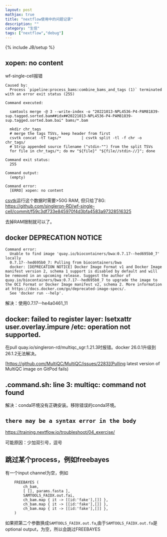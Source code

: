 ```yaml
---
layout: post
mathjax: true
title: "nextflow使用中的问题记录"
description: ""
category: "生信"
tags: ["nextflow","debug"]
---
```

{% include JB/setup %}

## xopen: no content

wf-single-cell报错
```
Caused by:
  Process `pipeline:process_bams:combine_bams_and_tags (1)` terminated with an error exit status (255)

Command executed:

  samtools merge -@ 3 --write-index -o "20221013-NPL4536-P4-PAM81839-sup.tagged.sorted.bam##idx##20221013-NPL4536-P4-PAM81839-sup.tagged.sorted.bam.bai" bams/*.bam

  mkdir chr_tags
  # merge the tags TSVs, keep header from first
  csvtk concat -tT tags/*         | csvtk split -tl -f chr -o chr_tags/
  # Strip appended source filename ("stdin-"") from the split TSVs
  for file in chr_tags/*; do mv "${file}" "${file//stdin-//}"; done

Command exit status:
  255

Command output:
  (empty)

Command error:
  [ERRO] xopen: no content
```

[csvtk](https://github.com/shenwei356/csvtk)运行这个数据时需要>50G RAM, 但只给了8G: <https://github.com/singleron-RD/wf-single-cell/commit/f59c3df733e845970f4d3bfa4583a97328516325>

去掉RAM限制就可以了。


## docker DEPRECATION NOTICE

```
Command error:
  Unable to find image 'quay.io/biocontainers/bwa:0.7.17--hed695b0_7' locally
  0.7.17--hed695b0_7: Pulling from biocontainers/bwa
  docker: [DEPRECATION NOTICE] Docker Image Format v1 and Docker Image manifest version 2, schema 1 support is disabled by default and will be removed in an upcoming release. Suggest the author of quay.io/biocontainers/bwa:0.7.17--hed695b0_7 to upgrade the image to the OCI Format or Docker Image manifest v2, schema 2. More information at https://docs.docker.com/go/deprecated-image-specs/.
  See 'docker run --help'.
```

解决：使用0.7.17--he4a0461_11


## docker: failed to register layer: lsetxattr user.overlay.impure /etc: operation not supported.

在pull quay.io/singleron-rd/multiqc_sgr:1.21.3时报错。docker 26.0.1升级到26.1.2无法解决。

[https://github.com/MultiQC/MultiQC/issues/2283](Pulling latest version of MultiQC image on GitPod fails)

##  .command.sh: line 3: multiqc: command not found

解决：conda环境没有正确安装。移除错误的conda环境。

## `there may be a syntax error in the body`

<https://training.nextflow.io/troubleshoot/04_exercise/>

可能原因：少加双引号，逗号

## 跳过某个process，例如freebayes

有一个input channel为空，例如
```
    FREEBAYES (
        ch_bam,
        [ [], params.fasta ], 
        SAMTOOLS_FAIDX.out.fai,
        ch_bam.map { it -> [[id:'fake'],[]] },
        ch_bam.map { it -> [[id:'fake'],[]] },
        ch_bam.map { it -> [[id:'fake'],[]] },
    )
```
如果把第二个参数换成`SAMTOOLS_FAIDX.out.fa`,由于`SAMTOOLS_FAIDX.out.fa`是optional output，为空，所以会跳过FREEBAYES

